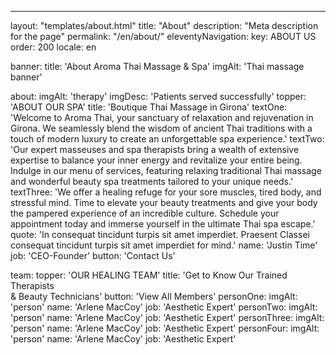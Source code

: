 ---
layout: "templates/about.html"
title: "About"
description: "Meta description for the page"
permalink: "/en/about/"
eleventyNavigation:
  key: ABOUT US
  order: 200
  locale: en

banner:
  title: 'About Aroma Thai Massage & Spa'
  imgAlt: 'Thai massage banner'

about:
  imgAlt: 'therapy'
  imgDesc: 'Patients served successfully'
  topper: 'ABOUT OUR SPA'
  title: 'Boutique Thai Massage in Girona'
  textOne: 'Welcome to Aroma Thai, your sanctuary of relaxation and rejuvenation in Girona. We seamlessly blend the wisdom of ancient Thai traditions with a touch of modern luxury to create an unforgettable spa experience.'
  textTwo: 'Our expert masseuses and spa therapists bring a wealth of extensive expertise to balance your inner energy and revitalize your entire being. Indulge in our menu of services, featuring relaxing traditional Thai massage and wonderful beauty spa treatments tailored to your unique needs.'
  textThree: 'We offer a healing refuge for your sore muscles, tired body, and stressful mind. Time to elevate your beauty treatments and give your body the pampered experience of an incredible culture. Schedule your appointment today and immerse yourself in the ultimate Thai spa escape.'
  quote: 'In consequat tincidunt turpis sit amet imperdiet. Praesent Classei consequat tincidunt turpis sit amet imperdiet for mind.'
  name: 'Justin Time'
  job: 'CEO-Founder'
  button: 'Contact Us'

team:
  topper: 'OUR HEALING TEAM'
  title: 'Get to Know Our Trained Therapists <br>& Beauty Technicians'
  button: 'View All Members'
  personOne:
    imgAlt: 'person'
    name: 'Arlene MacCoy'
    job: 'Aesthetic Expert'
  personTwo:
    imgAlt: 'person'
    name: 'Arlene MacCoy'
    job: 'Aesthetic Expert'
  personThree:
    imgAlt: 'person'
    name: 'Arlene MacCoy'
    job: 'Aesthetic Expert'
  personFour:
    imgAlt: 'person'
    name: 'Arlene MacCoy'
    job: 'Aesthetic Expert'
  